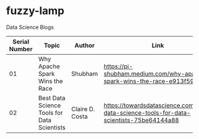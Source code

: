 # fuzzy-lamp
Data Science Blogs

| Serial Number | Topic | Author | Link |
| --- |---| --- | --- |
| 01 | Why Apache Spark Wins the Race | Shubham  | https://pi-shubham.medium.com/why-apache-spark-wins-the-race-e913f599b5fd |
| 02 | Best Data Science Tools for Data Scientists | Claire D. Costa | https://towardsdatascience.com/best-data-science-tools-for-data-scientists-75be64144a88 |
